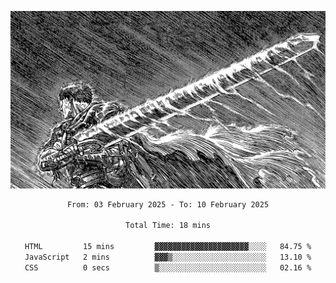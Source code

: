 <!-- Profile image -->
<p align="center">
 <img src="assets/bpD2ohb.png" width="1080px">
</p>
<!-- Profile image end -->

<div align="center">
<!--START_SECTION:waka-->

```txt
From: 03 February 2025 - To: 10 February 2025

Total Time: 18 mins

HTML         15 mins         ▓▓▓▓▓▓▓▓▓▓▓▓▓▓▓▓▓▓▓▓▓░░░░   84.75 %
JavaScript   2 mins          ▓▓▓▒░░░░░░░░░░░░░░░░░░░░░   13.10 %
CSS          0 secs          ▒░░░░░░░░░░░░░░░░░░░░░░░░   02.16 %
```

<!--END_SECTION:waka-->
</div>
